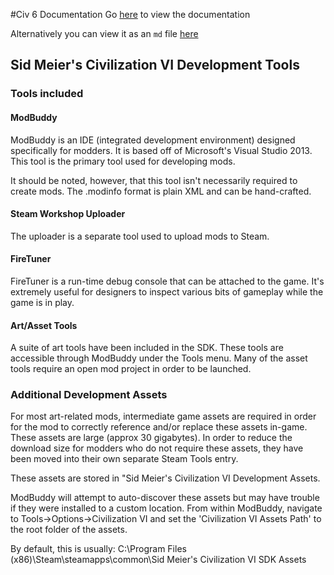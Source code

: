 #Civ 6 Documentation
Go [here](https://htmlpreview.github.io/?https://github.com/wildweegee101/Civ-6-Documentation/blob/main/Civ6Docs.html) to view the documentation

Alternatively you can view it as an `md` file [here]()
## Sid Meier's Civilization VI Development Tools

### Tools included
#### ModBuddy
ModBuddy is an IDE (integrated development environment) designed specifically for modders.  It is based off of Microsoft's Visual Studio 2013.  This tool is the primary tool used for developing mods.

It should be noted, however, that  this tool isn't necessarily required to create mods.  The .modinfo format is plain XML and can be hand-crafted.

#### Steam Workshop Uploader
The uploader is a separate tool used to upload mods to Steam.

#### FireTuner
FireTuner is a run-time debug console that can be attached to the game.  It's extremely useful for designers to inspect various bits of gameplay while the game is in play.

#### Art/Asset Tools
A suite of art tools have been included in the SDK.  These tools are accessible through ModBuddy under the Tools menu.  Many of the asset tools require an open mod project in order to be launched.

### Additional Development Assets
For most art-related mods, intermediate game assets are required in order for the mod to correctly reference and/or replace these assets in-game.  These assets are large (approx 30 gigabytes).  In order to reduce the download size for modders who do not require these assets, they have been moved into their own separate Steam Tools entry.

These assets are stored in "Sid Meier's Civilization VI Development Assets.

ModBuddy will attempt to auto-discover these assets but may have trouble if they were installed to a custom location.  From within ModBuddy, navigate to Tools->Options->Civilization VI and set the 'Civilization VI Assets Path' to the root folder of the assets.

By default, this is usually:
C:\Program Files (x86)\Steam\steamapps\common\Sid Meier's Civilization VI SDK Assets


